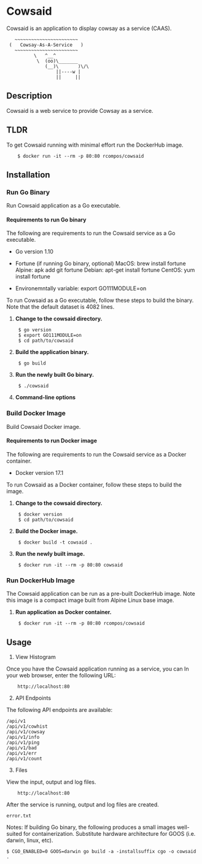 # Cowsaid

Cowsaid is an application to display cowsay as a service (CAAS).

```
   ~~~~~~~~~~~~~~~~~~~~~~~
 (   Cowsay-As-A-Service   )
   ~~~~~~~~~~~~~~~~~~~~~~~
          \   ^__^
           \  (oo)\_______
              (__)\       )\/\
                  ||----w |
                  ||     ||
```

## Description ##

Cowsaid is a web service to provide Cowsay as a service.


## TLDR ##

To get Cowsaid running with minimal effort run the DockerHub image. 

        $ docker run -it --rm -p 80:80 rcompos/cowsaid

## Installation ##

### Run Go Binary ##

Run Cowsaid application as a Go executable.

#### Requirements to run Go binary ####

The following are requirements to run the Cowsaid service as a Go executable.

* Go version 1.10
* Fortune (if running Go binary, optional)
MacOS: brew install fortune
Alpine: apk add git fortune
Debian: apt-get install fortune
CentOS: yum install fortune

* Environemntally variable: export GO111MODULE=on

To run Cowsaid as a Go executable, follow these steps to build the binary.  Note that the default dataset is 4082 lines.

1. __Change to the cowsaid directory.__

        $ go version
        $ export GO111MODULE=on 
        $ cd path/to/cowsaid

2. __Build the application binary.__

        $ go build

3. __Run the newly built Go binary.__

        $ ./cowsaid

4. __Command-line options__



### Build Docker Image ###

Build Cowsaid Docker image.

#### Requirements to run Docker image ####

The following are requirements to run the Cowsaid service as a Docker container.

* Docker version 17.1

To run Cowsaid as a Docker container, follow these steps to build the image.

1. __Change to the cowsaid directory.__

        $ docker version
        $ cd path/to/cowsaid

2. __Build the Docker image.__

        $ docker build -t cowsaid .

3. __Run the newly built image.__

        $ docker run -it --rm -p 80:80 cowsaid


### Run DockerHub Image ###

The Cowsaid application can be run as a pre-built DockerHub image.  Note this image is a compact image built from Alpine Linux base image.

1. __Run application as Docker container.__

        $ docker run -it --rm -p 80:80 rcompos/cowsaid


## Usage ##


1. View Histogram

Once you have the Cowsaid application running as a service, you can In your web browser, enter the following URL:

        http://localhost:80

2. API Endpoints

The following API endpoints are available:

```
/api/v1
/api/v1/cowhist
/api/v1/cowsay
/api/v1/info
/api/v1/ping
/api/v1/bad
/api/v1/err
/api/v1/count
```

3. Files

View the input, output and log files.

        http://localhost:80

After the service is running, output and log files are created.

```
error.txt
```

Notes:
If building Go binary, the following produces a small images well-suited for containerization.  Substitute hardware architecture for GOOS (i.e. darwin, linux, etc).

	$ CGO_ENABLED=0 GOOS=darwin go build -a -installsuffix cgo -o cowsaid .
